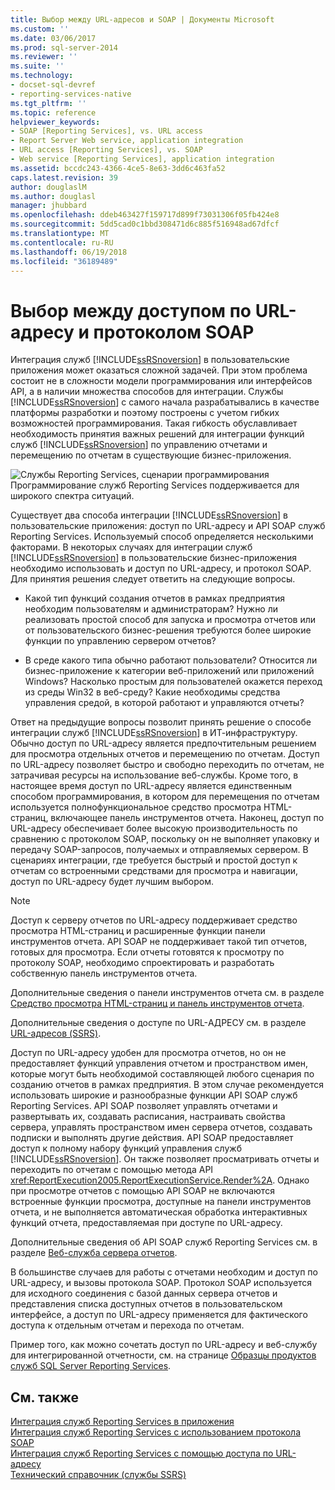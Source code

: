 ```yaml
---
title: Выбор между URL-адресов и SOAP | Документы Microsoft
ms.custom: ''
ms.date: 03/06/2017
ms.prod: sql-server-2014
ms.reviewer: ''
ms.suite: ''
ms.technology:
- docset-sql-devref
- reporting-services-native
ms.tgt_pltfrm: ''
ms.topic: reference
helpviewer_keywords:
- SOAP [Reporting Services], vs. URL access
- Report Server Web service, application integration
- URL access [Reporting Services], vs. SOAP
- Web service [Reporting Services], application integration
ms.assetid: bccdc243-4366-4ce5-8e63-3dd6c463fa52
caps.latest.revision: 39
author: douglaslM
ms.author: douglasl
manager: jhubbard
ms.openlocfilehash: ddeb463427f159717d899f73031306f05fb424e8
ms.sourcegitcommit: 5dd5cad0c1bbd308471d6c885f516948ad67dfcf
ms.translationtype: MT
ms.contentlocale: ru-RU
ms.lasthandoff: 06/19/2018
ms.locfileid: "36189489"
---
```

# <a name="choosing-between-url-access-and-soap"></a>Выбор между доступом по URL-адресу и протоколом SOAP
  Интеграция служб [!INCLUDE[ssRSnoversion](../../includes/ssrsnoversion-md.md)] в пользовательские приложения может оказаться сложной задачей. При этом проблема состоит не в сложности модели программирования или интерфейсов API, а в наличии множества способов для интеграции. Службы [!INCLUDE[ssRSnoversion](../../includes/ssrsnoversion-md.md)] с самого начала разрабатывались в качестве платформы разработки и поэтому построены с учетом гибких возможностей программирования. Такая гибкость обуславливает необходимость принятия важных решений для интеграции функций служб [!INCLUDE[ssRSnoversion](../../includes/ssrsnoversion-md.md)] по управлению отчетами и перемещению по отчетам в существующие бизнес-приложения.  
  
 ![Службы Reporting Services, сценарии программирования](../../../2014/reporting-services/media/bk-ext-04.gif "Reporting Services, сценарии программирования")  
Программирование служб Reporting Services поддерживается для широкого спектра ситуаций.  
  
 Существует два способа интеграции [!INCLUDE[ssRSnoversion](../../includes/ssrsnoversion-md.md)] в пользовательские приложения: доступ по URL-адресу и API SOAP служб Reporting Services. Используемый способ определяется несколькими факторами. В некоторых случаях для интеграции служб [!INCLUDE[ssRSnoversion](../../includes/ssrsnoversion-md.md)] в пользовательские бизнес-приложения необходимо использовать и доступ по URL-адресу, и протокол SOAP. Для принятия решения следует ответить на следующие вопросы.  
  
-   Какой тип функций создания отчетов в рамках предприятия необходим пользователям и администраторам? Нужно ли реализовать простой способ для запуска и просмотра отчетов или от пользовательского бизнес-решения требуются более широкие функции по управлению сервером отчетов?  
  
-   В среде какого типа обычно работают пользователи? Относится ли бизнес-приложение к категории веб-приложений или приложений Windows? Насколько простым для пользователей окажется переход из среды Win32 в веб-среду? Какие необходимы средства управления средой, в которой работают и управляются отчеты?  
  
 Ответ на предыдущие вопросы позволит принять решение о способе интеграции служб [!INCLUDE[ssRSnoversion](../../includes/ssrsnoversion-md.md)] в ИТ-инфраструктуру. Обычно доступ по URL-адресу является предпочтительным решением для просмотра отдельных отчетов и перемещению по отчетам. Доступ по URL-адресу позволяет быстро и свободно переходить по отчетам, не затрачивая ресурсы на использование веб-службы. Кроме того, в настоящее время доступ по URL-адресу является единственным способом программирования, в котором для перемещения по отчетам используется полнофункциональное средство просмотра HTML-страниц, включающее панель инструментов отчета. Наконец, доступ по URL-адресу обеспечивает более высокую производительность по сравнению с протоколом SOAP, поскольку он не выполняет упаковку и передачу SOAP-запросов, получаемых и отправляемых сервером. В сценариях интеграции, где требуется быстрый и простой доступ к отчетам со встроенными средствами для просмотра и навигации, доступ по URL-адресу будет лучшим выбором.  
  
> [!NOTE]  
>  Доступ к серверу отчетов по URL-адресу поддерживает средство просмотра HTML-страниц и расширенные функции панели инструментов отчета. API SOAP не поддерживает такой тип отчетов, готовых для просмотра. Если отчеты готовятся к просмотру по протоколу SOAP, необходимо спроектировать и разработать собственную панель инструментов отчета.  
  
 Дополнительные сведения о панели инструментов отчета см. в разделе [Средство просмотра HTML-страниц и панель инструментов отчета](../html-viewer-and-the-report-toolbar.md).  
  
 Дополнительные сведения о доступе по URL-АДРЕСУ см. в разделе [URL-адресов &#40;SSRS&#41;](../url-access-ssrs.md).  
  
 Доступ по URL-адресу удобен для просмотра отчетов, но он не предоставляет функций управления отчетом и пространством имен, которые могут быть необходимой составляющей любого сценария по созданию отчетов в рамках предприятия. В этом случае рекомендуется использовать широкие и разнообразные функции API SOAP служб Reporting Services. API SOAP позволяет управлять отчетами и развертывать их, создавать расписания, настраивать свойства сервера, управлять пространством имен сервера отчетов, создавать подписки и выполнять другие действия. API SOAP предоставляет доступ к полному набору функций управления служб [!INCLUDE[ssRSnoversion](../../includes/ssrsnoversion-md.md)]. Он также позволяет просматривать отчеты и переходить по отчетам с помощью метода API <xref:ReportExecution2005.ReportExecutionService.Render%2A>. Однако при просмотре отчетов с помощью API SOAP не включаются встроенные функции просмотра, доступные на панели инструментов отчета, и не выполняется автоматическая обработка интерактивных функций отчета, предоставляемая при доступе по URL-адресу.  
  
 Дополнительные сведения об API SOAP служб Reporting Services см. в разделе [Веб-служба сервера отчетов](../report-server-web-service/report-server-web-service.md).  
  
 В большинстве случаев для работы с отчетами необходим и доступ по URL-адресу, и вызовы протокола SOAP. Протокол SOAP используется для исходного соединения с базой данных сервера отчетов и представления списка доступных отчетов в пользовательском интерфейсе, а доступ по URL-адресу применяется для фактического доступа к отдельным отчетам и перехода по отчетам.  
  
 Пример того, как можно сочетать доступ по URL-адресу и веб-службу для интегрированной отчетности, см. на странице [Образцы продуктов служб SQL Server Reporting Services](http://go.microsoft.com/fwlink/?LinkId=177889).  
  
## <a name="see-also"></a>См. также  
 [Интеграция служб Reporting Services в приложения](../../../2014/reporting-services/application-integration/integrating-reporting-services-into-applications.md)   
 [Интеграция служб Reporting Services с использованием протокола SOAP](../application-integration/integrating-reporting-services-using-soap.md)   
 [Интеграция служб Reporting Services с помощью доступа по URL-адресу](../application-integration/integrating-reporting-services-using-url-access.md)   
 [Технический справочник (службы SSRS)](../../../2014/reporting-services/technical-reference-ssrs.md)  
  
  